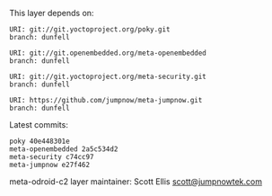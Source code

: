 This layer depends on:

    URI: git://git.yoctoproject.org/poky.git
    branch: dunfell

    URI: git://git.openembedded.org/meta-openembedded
    branch: dunfell

    URI: git://git.yoctoproject.org/meta-security.git
    branch: dunfell

    URI: https://github.com/jumpnow/meta-jumpnow.git
    branch: dunfell

Latest commits:

    poky 40e448301e
    meta-openembedded 2a5c534d2
    meta-security c74cc97
    meta-jumpnow e27f462

meta-odroid-c2 layer maintainer: Scott Ellis <scott@jumpnowtek.com>
